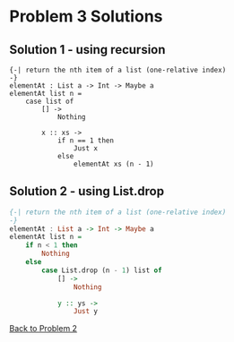 # Problem 3 Solutions

## Solution 1 - using recursion

```
{-| return the nth item of a list (one-relative index)
-}
elementAt : List a -> Int -> Maybe a
elementAt list n =
    case list of
        [] ->
            Nothing

        x :: xs ->
            if n == 1 then
                Just x
            else
                elementAt xs (n - 1)
```

## Solution 2 - using List.drop

```Haskell
{-| return the nth item of a list (one-relative index)
-}
elementAt : List a -> Int -> Maybe a
elementAt list n =
    if n < 1 then
        Nothing
    else
        case List.drop (n - 1) list of
            [] ->
                Nothing

            y :: ys ->
                Just y
```

[Back to Problem 2](../p/p02.md)

